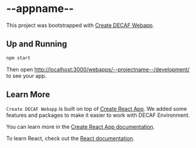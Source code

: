 # --appname--

This project was bootstrapped with [Create DECAF Webapp](https://github.com/teloscube/create-decaf-webapp).

## Up and Running

```bash
npm start
```

Then open [http://localhost:3000/webapps/--projectname--/development/](http://localhost:3000/webapps/--projectname--/development/) to see your app.

## Learn More

`Create DECAF Webapp` is built on top of [Create React App](https://create-react-app.dev/). We added some features and packages to make it easier to work with DECAF Environment.

You can learn more in the [Create React App documentation](https://facebook.github.io/create-react-app/docs/getting-started).

To learn React, check out the [React documentation](https://reactjs.org/).
